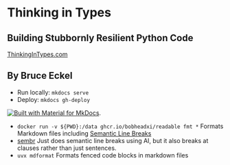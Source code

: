 # Thinking in Types

## Building Stubbornly Resilient Python Code

[ThinkingInTypes.com](https://thinkingintypes.com/)

## By Bruce Eckel

- Run locally: `mkdocs serve`
- Deploy: `mkdocs gh-deploy`

[![Built with Material for MkDocs](https://img.shields.io/badge/Material_for_MkDocs-526CFE?style=for-the-badge&logo=MaterialForMkDocs&logoColor=white)](https://squidfunk.github.io/mkdocs-material/).

- `docker run -v ${PWD}:/data ghcr.io/bobheadxi/readable fmt *`  Formats Markdown files including [Semantic Line Breaks](https://sembr.org/)
- [sembr](https://github.com/admk/sembr) Just does semantic line breaks using AI, but it also breaks at clauses rather than just sentences.
- `uvx mdformat`  Formats fenced code blocks in markdown files
